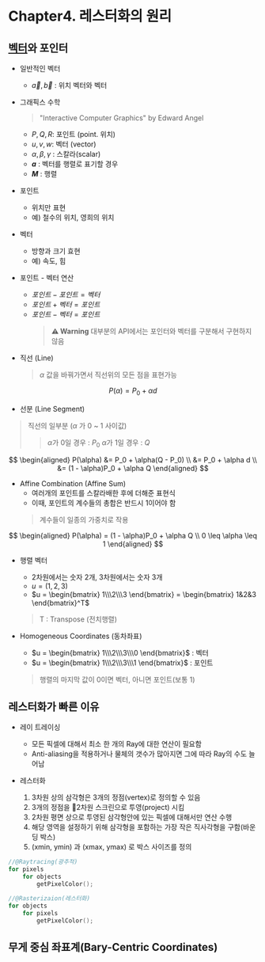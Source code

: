 # Chapter4. 레스터화의 원리

## [벡터](Vector.md)와 포인터

- 일반적인 벡터
	- $\vec{a}, \vec{b}$ : 위치 벡터와 벡터

- 그래픽스 수학
	 > "Interactive Computer Graphics" by Edward Angel
	- $P, Q, R$: 포인트 (point. 위치)
	- $u, v, w$: 벡터 (vector)
	- $\alpha, \beta, \gamma$ : 스칼라(scalar)
	- **$a$** : 벡터를 행렬로 표기할 경우
	- **$M$** : 행렬

- 포인트
	- 위치만 표현
	- 예) 철수의 위치, 영희의 위치

- 벡터
	- 방향과 크기 효현
	- 예) 속도, 힘

 - 포인트 - 벡터 연산
	 - $포인트 - 포인트 = 벡터$
	 - $포인트 + 벡터 = 포인트$
	 - $포인트 - 벡터 = 포인트$   
		> **⚠️ Warning**
		> 대부분의 API에서는 포인터와 벡터를 구분해서 구현하지 않음

- 직선 (Line) 
	> $\alpha$ 값을 바꿔가면서 직선위의 모든 점을 표현가능

$$
P(\alpha) = P_0 + \alpha d
$$

- 선분 (Line Segment)
> 직선의 일부분 ($\alpha$ 가 0 ~ 1 사이값)
>> $\alpha$가 0일 경우 : $P_0$
>> $\alpha$가 1일 경우 : $Q$

$$
\begin{aligned}
P(\alpha) &= P_0 + \alpha(Q - P_0) \\
&= P_0 + \alpha d \\
&= (1 - \alpha)P_0 + \alpha Q
\end{aligned}
$$

- Affine Combination (Affine Sum)
	- 여러개의 포인트를 스칼라배한 후에 더해준 표현식 
	- 이때, 포인트의 계수들의 총합은 반드시 1이어야 함
	 > 계수들이 일종의 가중치로 작용
 
$$
\begin{aligned}
P(\alpha) = (1 - \alpha)P_0 + \alpha Q \\
0 \leq \alpha \leq 1
\end{aligned}
$$

- 행렬 벡터
	-  2차원에서는 숫자 2개, 3차원에서는 숫자 3개
	- $u = (1, 2, 3)$
	- $u = \begin{bmatrix} 1\\\2\\\3 \end{bmatrix} = \begin{bmatrix} 1&2&3 \end{bmatrix}^T$
	 > T : Transpose (전치행렬)

- Homogeneous Coordinates (동차좌표)
	- $u = \begin{bmatrix} 1\\\2\\\3\\\0 \end{bmatrix}$ : 벡터
	- $u = \begin{bmatrix} 1\\\2\\\3\\\1 \end{bmatrix}$ : 포인트
	 > 행렬의 마지막 값이 0이면 벡터, 아니면 포인트(보통 1)

## 레스터화가 빠른 이유

- 레이 트레이싱
	- 모든 픽셀에 대해서 최소 한 개의 Ray에 대한 연산이 필요함
	- Anti-aliasing을 적용하거나 물체의 갯수가 많아지면 그에 따라 Ray의 수도 늘어남

- 레스터화
	1. 3차원 상의 삼각형은 3개의 정점(vertex)로 정의할 수 있음
	2. 3개의 정점을 2차원 스크린으로 투영(project) 시킴
	3. 2차원 평면 상으로 투영된 삼각형안에 있는 픽셀에 대해서만 연산 수행
	4. 해당 영역을 설정하기 위해 삼각형을 포함하는 가장 작은 직사각형을 구함(바운딩 박스)
	5. (xmin, ymin) 과 (xmax, ymax) 로 박스 사이즈를 정의 

```c++
//@Raytracing(광추적)
for pixels
	for objects
		getPixelColor();

//@Rasterizaion(레스터화)
for objects
	for pixels
		getPixelColor();
```

## 무게 중심 좌표계(Bary-Centric Coordinates)